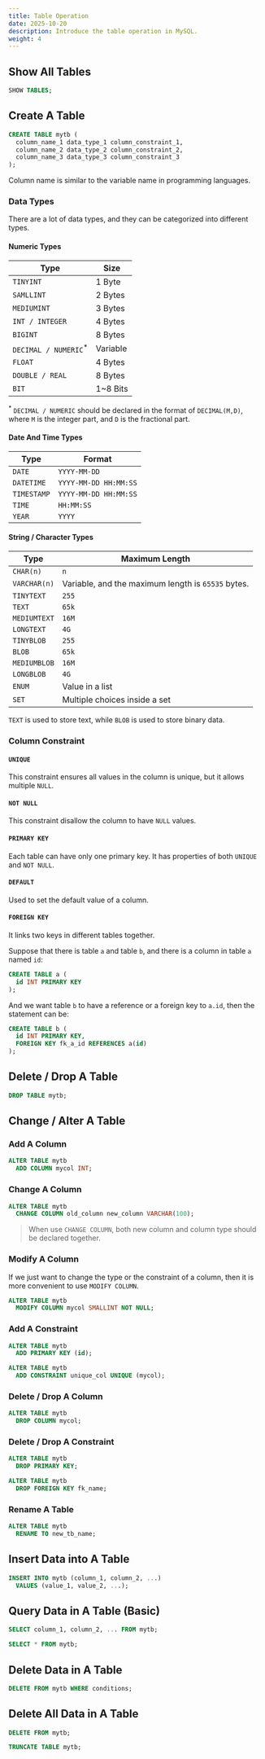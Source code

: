 ```yaml
---
title: Table Operation
date: 2025-10-20
description: Introduce the table operation in MySQL.
weight: 4
---
```


## Show All Tables

```sql
SHOW TABLES;
```

## Create A Table

```sql
CREATE TABLE mytb (
  column_name_1 data_type_1 column_constraint_1,
  column_name_2 data_type_2 column_constraint_2,
  column_name_3 data_type_3 column_constraint_3
);
```

Column name is similar to the variable name in programming languages.

### Data Types

There are a lot of data types, and they can be categorized into different types.

#### Numeric Types

| Type                             | Size     |
| -------------------------------- | -------- |
| `TINYINT`                        | 1 Byte   |
| `SAMLLINT`                       | 2 Bytes  |
| `MEDIUMINT`                      | 3 Bytes  |
| `INT / INTEGER`                  | 4 Bytes  |
| `BIGINT`                         | 8 Bytes  |
| `DECIMAL / NUMERIC`<sup>\*</sup> | Variable |
| `FLOAT`                          | 4 Bytes  |
| `DOUBLE / REAL`                  | 8 Bytes  |
| `BIT`                            | 1~8 Bits |

<sup>\*</sup> `DECIMAL / NUMERIC` should be declared in the format of `DECIMAL(M,D)`, where `M` is the integer part, and `D` is the fractional part.

#### Date And Time Types

| Type        | Format                |
| ----------- | --------------------- |
| `DATE`      | `YYYY-MM-DD`          |
| `DATETIME`  | `YYYY-MM-DD HH:MM:SS` |
| `TIMESTAMP` | `YYYY-MM-DD HH:MM:SS` |
| `TIME`      | `HH:MM:SS`            |
| `YEAR`      | `YYYY`                |

#### String / Character Types

| Type         | Maximum Length                                     |
| ------------ | -------------------------------------------------- |
| `CHAR(n)`    | `n`                                                |
| `VARCHAR(n)` | Variable, and the maximum length is `65535` bytes. |
| `TINYTEXT`   | `255`                                              |
| `TEXT`       | `65k`                                              |
| `MEDIUMTEXT` | `16M`                                              |
| `LONGTEXT`   | `4G`                                               |
| `TINYBLOB`   | `255`                                              |
| `BLOB`       | `65k`                                              |
| `MEDIUMBLOB` | `16M`                                              |
| `LONGBLOB`   | `4G`                                               |
| `ENUM`       | Value in a list                                    |
| `SET`        | Multiple choices inside a set                      |

`TEXT` is used to store text, while `BLOB` is used to store binary data.

### Column Constraint

#### `UNIQUE`

This constraint ensures all values in the column is unique, but it allows multiple `NULL`.

#### `NOT NULL`

This constraint disallow the column to have `NULL` values.

#### `PRIMARY KEY`

Each table can have only one primary key. It has properties of both `UNIQUE` and `NOT NULL`.

#### `DEFAULT`

Used to set the default value of a column.

#### `FOREIGN KEY`

It links two keys in different tables together.

Suppose that there is table `a` and table `b`, and there is a column in table `a` named `id`:

```sql
CREATE TABLE a (
  id INT PRIMARY KEY
);
```

And we want table `b` to have a reference or a foreign key to `a.id`, then the statement can be:

```sql
CREATE TABLE b (
  id INT PRIMARY KEY,
  FOREIGN KEY fk_a_id REFERENCES a(id)
);
```

## Delete / Drop A Table

```sql
DROP TABLE mytb;
```

## Change / Alter A Table

### Add A Column

```sql
ALTER TABLE mytb
  ADD COLUMN mycol INT;
```

### Change A Column

```sql
ALTER TABLE mytb
  CHANGE COLUMN old_column new_column VARCHAR(100);
```

> When use `CHANGE COLUMN`, both new column and column type should be declared together.

### Modify A Column

If we just want to change the type or the constraint of a column, then it is more convenient to use `MODIFY COLUMN`.

```sql
ALTER TABLE mytb
  MODIFY COLUMN mycol SMALLINT NOT NULL;
```

### Add A Constraint

```sql
ALTER TABLE mytb
  ADD PRIMARY KEY (id);
```

```sql
ALTER TABLE mytb
  ADD CONSTRAINT unique_col UNIQUE (mycol);
```

### Delete / Drop A Column

```sql
ALTER TABLE mytb
  DROP COLUMN mycol;
```

### Delete / Drop A Constraint

```sql
ALTER TABLE mytb
  DROP PRIMARY KEY;
```

```sql
ALTER TABLE mytb
  DROP FOREIGN KEY fk_name;
```

### Rename A Table

```sql
ALTER TABLE mytb
  RENAME TO new_tb_name;
```

## Insert Data into A Table

```sql
INSERT INTO mytb (column_1, column_2, ...)
  VALUES (value_1, value_2, ...);
```

## Query Data in A Table (Basic)

```sql
SELECT column_1, column_2, ... FROM mytb;
```

```sql
SELECT * FROM mytb;
```

## Delete Data in A Table

```sql
DELETE FROM mytb WHERE conditions;
```

## Delete All Data in A Table

```sql
DELETE FROM mytb;
```

```sql
TRUNCATE TABLE mytb;
```
